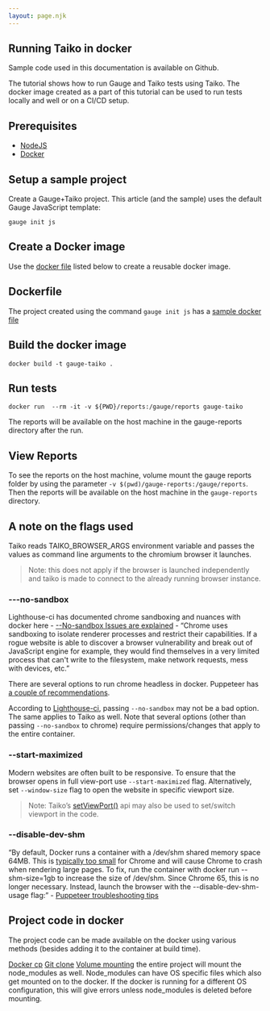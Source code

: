 ```yaml
---
layout: page.njk
---
```


## Running Taiko in docker

Sample code used in this documentation is available on Github. 

The tutorial shows how to run Gauge and Taiko tests using Taiko. The docker image created as a part of this tutorial can be used to run tests locally and well or on a CI/CD setup.

## Prerequisites

* [NodeJS](https://nodejs.org/en/)
* [Docker](https://www.docker.com/)

## Setup a sample project

Create a Gauge+Taiko project. This article (and the sample) uses the default Gauge JavaScript template:

```
gauge init js
```

## Create a Docker image

Use the [docker file](https://docs.docker.com/engine/reference/builder/) listed below to create a reusable docker image.

## Dockerfile

The project created using the command `gauge init js` has a [sample docker file](https://github.com/getgauge/template-js/blob/master/Dockerfile)

## Build the docker image

```
docker build -t gauge-taiko .
```

## Run tests 
```
docker run  --rm -it -v ${PWD}/reports:/gauge/reports gauge-taiko
```

The reports will be available on the host machine in the gauge-reports directory after the run.

## View Reports

To see the reports on the host machine, volume mount the gauge reports folder by using the parameter `-v $(pwd)/gauge-reports:/gauge/reports`. Then the reports will be available on the host machine in the `gauge-reports` directory.

## A note on the flags used
Taiko reads TAIKO_BROWSER_ARGS environment variable and passes the values as command line arguments to the chromium browser it launches. 

> Note: this does not apply if the browser is launched independently and taiko is made to connect to the already running browser instance.

### ---no-sandbox
Lighthouse-ci has documented chrome sandboxing and nuances with docker here - [--No-sandbox Issues are explained](https://github.com/GoogleChrome/lighthouse-ci/blob/master/docs/recipes/docker-client/README.md#--no-sandbox-issues-explained) -
“Chrome uses sandboxing to isolate renderer processes and restrict their capabilities. If a rogue website is able to discover a browser vulnerability and break out of JavaScript engine for example, they would find themselves in a very limited process that can't write to the filesystem, make network requests, mess with devices, etc.”

There are several options to run chrome headless in docker. Puppeteer has [a couple of recommendations](https://github.com/puppeteer/puppeteer/blob/main/docs/troubleshooting.md#setting-up-chrome-linux-sandbox).

According to [Lighthouse-ci](https://github.com/GoogleChrome/lighthouse-ci/blob/master/docs/recipes/docker-client/README.md#--no-sandbox-container-tradeoffs), passing `--no-sandbox` may not be a bad option. The same applies to Taiko as well. Note that several options (other than passing `--no-sandbox` to chrome) require permissions/changes that apply to the entire container. 

### --start-maximized
Modern websites are often built to be responsive. To ensure that the browser opens in full view-port use `--start-maximized` flag. Alternatively, set `--window-size` flag to open the website in specific viewport size.

> Note: Taiko’s [setViewPort()](https://docs.taiko.dev/api/setviewport/) api may also be used to set/switch viewport in the code.

### --disable-dev-shm
“By default, Docker runs a container with a /dev/shm shared memory space 64MB. This is [typically too small](https://github.com/c0b/chrome-in-docker/issues/1) for Chrome and will cause Chrome to crash when rendering large pages. To fix, run the container with docker run --shm-size=1gb to increase the size of /dev/shm. Since Chrome 65, this is no longer necessary. Instead, launch the browser with the --disable-dev-shm-usage flag:” - [Puppeteer troubleshooting tips](https://github.com/puppeteer/puppeteer/blob/main/docs/troubleshooting.md#tips)

## Project code in docker
The project code can be made available on the docker using various methods (besides adding it to the container at build time).

[Docker cp](https://docs.docker.com/engine/reference/commandline/cp/)
[Git clone](https://git-scm.com/docs/git-clone)
[Volume mounting](https://docs.docker.com/storage/volumes/) the entire project will mount the node_modules as well. Node_modules can have OS specific files which also get mounted on to the docker. If the docker is running for a different OS configuration, this will give errors unless node_modules is deleted before mounting. 
